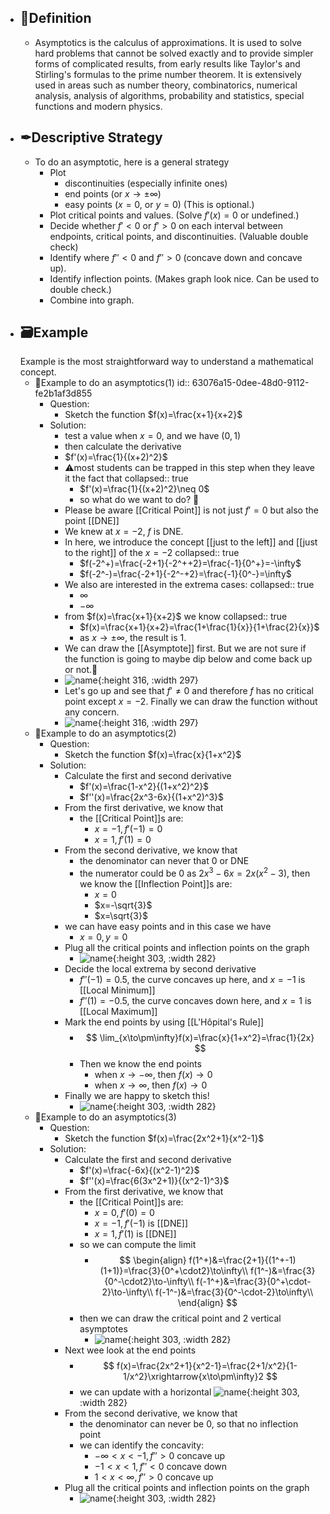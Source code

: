 - ## 📝Definition
	- Asymptotics is the calculus of approximations. It is used to solve hard problems that cannot be solved exactly and to provide simpler forms of complicated results, from early results like Taylor's and Stirling's formulas to the prime number theorem. It is extensively used in areas such as number theory, combinatorics, numerical analysis, analysis of algorithms, probability and statistics, special functions and modern physics.
- ## ✒Descriptive Strategy
	- To do an asymptotic, here is a general strategy
		- Plot
			- discontinuities (especially infinite ones)
			- end points (or $x\to\pm\infty$)
			- easy points ($x=0$, or $y=0$) (This is optional.)
		- Plot critical points and values. (Solve $f'(x)=0$ or undefined.)
		- Decide whether $f'<0$ or $f'>0$ on each interval between endpoints, critical points, and discontinuities. (Valuable double check)
		- Identify where $f''<0$ and $f''>0$ (concave down and concave up).
		- Identify inflection points. (Makes graph look nice. Can be used to double check.)
		- Combine into graph.
- ## 🗃Example
  Example is the most straightforward way to understand a mathematical concept.
	- 📌Example to do an asymptotics(1)
	  id:: 63076a15-0dee-48d0-9112-fe2b1af3d855
		- Question:
			- Sketch the function $f(x)=\frac{x+1}{x+2}$
		- Solution:
			- test a value when $x=0$, and we have $(0, 1)$
			- then calculate the derivative
			- $f'(x)=\frac{1}{(x+2)^2}$
			- ⚠most students can be trapped in this step when they leave it the fact that
			  collapsed:: true
				- $f'(x)=\frac{1}{(x+2)^2}\neq 0$
				- so what do we want to do? 🤔
			- Please be aware [[Critical Point]] is not just $f'=0$ but also the point [[DNE]]
			- We knew at $x=-2$, $f$ is DNE.
			- In here, we introduce the concept [[just to the left]] and [[just to the right]] of the $x=-2$
			  collapsed:: true
				- $f(-2^+)=\frac{-2+1}{-2^++2}=\frac{-1}{0^+}=-\infty$
				- $f(-2^-)=\frac{-2+1}{-2^-+2}=\frac{-1}{0^-}=\infty$
			- We also are interested in the extrema cases:
			  collapsed:: true
				- $\infty$
				- $-\infty$
			- from $f(x)=\frac{x+1}{x+2}$ we know
			  collapsed:: true
				- $f(x)=\frac{x+1}{x+2}=\frac{1+\frac{1}{x}}{1+\frac{2}{x}}$
				- as $x\to\pm\infty$, the result is $1$.
			- We can draw the [[Asymptote]] first. But we are not sure if the function is going to maybe dip below and come back up or not.🤔
			- ![name](../assets/f_x_frac_x_1_x_2_notfinished.svg){:height 316, :width 297}
			- Let's go up and see that $f'\neq0$ and therefore $f$ has no critical point except $x=-2$. Finally we can draw the function without any concern.
			- ![name](../assets/f_x_frac_x_1_x_2.svg){:height 316, :width 297}
	- 📌Example to do an asymptotics(2)
		- Question:
			- Sketch the function $f(x)=\frac{x}{1+x^2}$
		- Solution:
			- Calculate the first and second derivative
				- $f'(x)=\frac{1-x^2}{(1+x^2)^2}$
				- $f''(x)=\frac{2x^3-6x}{(1+x^2)^3}$
			- From the first derivative, we know that
				- the [[Critical Point]]s are:
					- $x=-1, f'(-1)=0$
					- $x=1, f'(1)=0$
			- From the second derivative, we know that
				- the denominator can never that 0 or DNE
				- the numerator could be 0 as $2x^3-6x=2x(x^2-3)$, then we know the [[Inflection Point]]s are:
					- $x=0$
					- $x=-\sqrt{3}$
					- $x=\sqrt{3}$
			- we can have easy points and in this case we have
				- $x=0, y=0$
			- Plug all the critical points and inflection points on the graph
				- ![name](../assets/f_x_frac_x_1_x_2_a.svg){:height 303, :width 282}
			- Decide the local extrema by second derivative
				- $f''(-1)=0.5$, the curve concaves up here, and $x=-1$ is [[Local Minimum]]
				- $f''(1)=-0.5$, the curve concaves down here, and $x=1$ is [[Local Maximum]]
			- Mark the end points by using [[L'Hôpital's Rule]]
				- $$
				  \lim_{x\to\pm\infty}f(x)=\frac{x}{1+x^2}=\frac{1}{2x}
				  $$
				- Then we know the end points
					- when $x\to-\infty$, then $f(x)\to0$
					- when $x\to\infty$, then $f(x)\to0$
			- Finally we are happy to sketch this!
				- ![name](../assets/f_x_frac_x_1_x_2_b.svg){:height 303, :width 282}
	- 📌Example to do an asymptotics(3)
		- Question:
			- Sketch the function $f(x)=\frac{2x^2+1}{x^2-1}$
		- Solution:
			- Calculate the first and second derivative
				- $f'(x)=\frac{-6x}{(x^2-1)^2}$
				- $f''(x)=\frac{6(3x^2+1)}{(x^2-1)^3}$
			- From the first derivative, we know that
				- the [[Critical Point]]s are:
					- $x=0, f'(0)=0$
					- $x=-1, f'(-1)$ is [[DNE]]
					- $x=1, f'(1)$ is [[DNE]]
				- so we can compute the limit
					- $$
					  \begin{align}
					  f(1^+)&=\frac{2+1}{(1^+-1)(1+1)}=\frac{3}{0^+\cdot2}\to\infty\\
					  f(1^-)&=\frac{3}{0^-\cdot2}\to-\infty\\
					  f(-1^+)&=\frac{3}{0^+\cdot-2}\to-\infty\\
					  f(-1^-)&=\frac{3}{0^-\cdot-2}\to\infty\\
					  \end{align}
					  $$
				- then we can draw the critical point and 2 vertical asymptotes
					- ![name](../assets/f_x_frac_2x_2_1_x_2_1_a.svg){:height 303, :width 282}
			- Next wee look at the end points
				- $$
				  f(x)=\frac{2x^2+1}{x^2-1}=\frac{2+1/x^2}{1-1/x^2}\xrightarrow{x\to\pm\infty}2
				  $$
				- we can update with a horizontal
				  ![name](../assets/f_x_frac_2x_2_1_x_2_1_b.svg){:height 303, :width 282}
			- From the second derivative, we know that
				- the denominator can never be 0, so that no inflection point
				- we can identify the concavity:
					- $-\infty<x<-1, f''>0$ concave up
					- $-1<x<1, f''<0$ concave down
					- $1<x<\infty, f''>0$ concave up
			- Plug all the critical points and inflection points on the graph
				- ![name](../assets/f_x_frac_2x_2_1_x_2_1_c.svg){:height 303, :width 282}